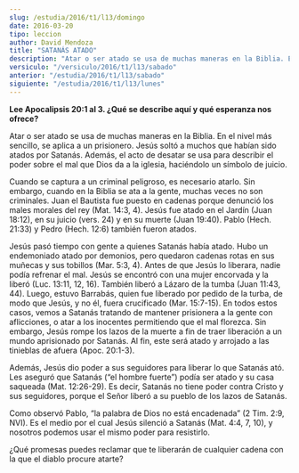 ```yaml
---
slug: /estudia/2016/t1/l13/domingo
date: 2016-03-20
tipo: leccion
author: David Mendoza
title: "SATANÁS ATADO"
description: "Atar o ser atado se usa de muchas maneras en la Biblia. En el nivel más sencillo, se aplica a un prisionero. Jesús soltó a muchos que habían sido atados por Satanás. Además, el acto de desatar se usa para describir el poder sobre el mal que Dios da a la iglesia, haciéndolo un símbolo de juicio."
versiculo: "/versiculo/2016/t1/l13/sabado"
anterior: "/estudia/2016/t1/l13/sabado"
siguiente: "/estudia/2016/t1/l13/lunes"
---
```


**Lee Apocalipsis 20:1 al 3. ¿Qué se describe aquí y qué esperanza nos ofrece?**

Atar o ser atado se usa de muchas maneras en la Biblia. En el nivel más sencillo, se aplica a un prisionero. Jesús soltó a muchos que habían sido atados por Satanás. Además, el acto de desatar se usa para describir el poder sobre el mal que Dios da a la iglesia, haciéndolo un símbolo de juicio.

Cuando se captura a un criminal peligroso, es necesario atarlo. Sin embargo, cuando en la Biblia se ata a la gente, muchas veces no son criminales. Juan el Bautista fue puesto en cadenas porque denunció los males morales del rey (Mat. 14:3, 4). Jesús fue atado en el Jardín (Juan 18:12), en su juicio (vers. 24) y en su muerte (Juan 19:40). Pablo (Hech. 21:33) y Pedro (Hech. 12:6) también fueron atados.

Jesús pasó tiempo con gente a quienes Satanás había atado. Hubo un endemoniado atado por demonios, pero quedaron cadenas rotas en sus muñecas y sus tobillos (Mar. 5:3, 4). Antes de que Jesús lo liberara, nadie podía refrenar el mal. Jesús se encontró con una mujer encorvada y la liberó (Luc. 13:11, 12, 16). También liberó a Lázaro de la tumba (Juan 11:43, 44). Luego, estuvo Barrabás, quien fue liberado por pedido de la turba, de modo que Jesús, y no él, fuera crucificado (Mar. 15:7-15). En todos estos casos, vemos a Satanás tratando de mantener prisionera a la gente con aflicciones, o atar a los inocentes permitiendo que el mal florezca. Sin embargo, Jesús rompe los lazos de la muerte a fin de traer liberación a un mundo aprisionado por Satanás. Al fin, este será atado y arrojado a las tinieblas de afuera (Apoc. 20:1-3).

Además, Jesús dio poder a sus seguidores para liberar lo que Satanás ató. Les aseguró que Satanás (“el hombre fuerte”) podía ser atado y su casa saqueada (Mat. 12:26-29). Es decir, Satanás no tiene poder contra Cristo y sus seguidores, porque el Señor liberó a su pueblo de los lazos de Satanás.

Como observó Pablo, “la palabra de Dios no está encadenada” (2 Tim. 2:9, NVI). Es el medio por el cual Jesús silenció a Satanás (Mat. 4:4, 7, 10), y nosotros podemos usar el mismo poder para resistirlo.

¿Qué promesas puedes reclamar que te liberarán de cualquier cadena con la que el diablo procure atarte?
